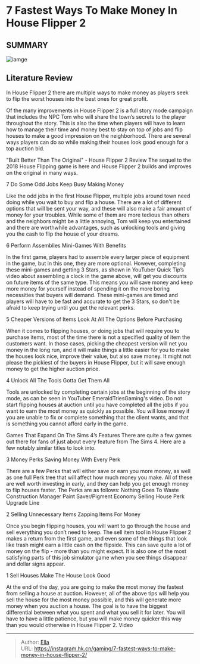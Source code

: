 # 7 Fastest Ways To Make Money In House Flipper 2


## SUMMARY 

![iamge](https://static1.srcdn.com/wordpress/wp-content/uploads/2023/12/the-fastest-ways-to-make-money-in-house-flipper-2.jpg)

## Literature Review

In House Flipper 2 there are multiple ways to make money as players seek to flip the worst houses into the best ones for great profit.





Of the many improvements in House Flipper 2 is a full story mode campaign that includes the NPC Tom who will share the town’s secrets to the player throughout the story. This is also the time when players will have to learn how to manage their time and money best to stay on top of jobs and flip houses to make a good impression on the neighborhood. There are several ways players can do so while making their houses look good enough for a top auction bid.
            
 
 &#34;Built Better Than The Original&#34; - House Flipper 2 Review 
The sequel to the 2018 House Flipping game is here and House Flipper 2 builds and improves on the original in many ways.












 








 7  Do Some Odd Jobs 
Keep Busy Making Money


 







Like the odd jobs in the first House Flipper, multiple jobs around town need doing while you wait to buy and flip a house. There are a lot of different options that will be sent your way, and these will also make a fair amount of money for your troubles. While some of them are more tedious than others and the neighbors might be a little annoying, Tom will keep you entertained and there are worthwhile advantages, such as unlocking tools and giving you the cash to flip the house of your dreams.





 6  Perform Assemblies 
Mini-Games With Benefits


In the first game, players had to assemble every larger piece of equipment in the game, but in this one, they are more optional. However, completing these mini-games and getting 3 Stars, as shown in YouTuber Quick Tip’s video about assembling a clock in the game above, will get you discounts on future items of the same type. This means you will save money and keep more money for yourself instead of spending it on the more boring necessities that buyers will demand.
These mini-games are timed and players will have to be fast and accurate to get the 3 Stars, so don&#39;t be afraid to keep trying until you get the relevant perks. 






 5  Cheaper Versions of Items 
Look At All The Options Before Purchasing
        

When it comes to flipping houses, or doing jobs that will require you to purchase items, most of the time there is not a specified quality of item the customers want. In those cases, picking the cheapest version will net you money in the long run, and it will make things a little easier for you to make the houses look nice, improve their value, but also save money. It might not please the pickiest of the buyers in House Flipper, but it will save enough money to get the higher auction price.





 4  Unlock All The Tools 
Gotta Get Them All


Tools are unlocked by completing certain jobs at the beginning of the story mode, as can be seen in YouTuber EmeraldTriesGaming&#39;s video. Do not start flipping houses at auction until you have completed all the jobs if you want to earn the most money as quickly as possible.
You will lose money if you are unable to fix or complete something that the client wants, and that is something you cannot afford early in the game. 

            
 
 Games That Expand On The Sims 4’s Features 
There are quite a few games out there for fans of just about every feature from The Sims 4. Here are a few notably similar titles to look into.








 3  Money Perks 
Saving Money With Every Perk
        

There are a few Perks that will either save or earn you more money, as well as one full Perk tree that will affect how much money you make. All of these are well worth investing in early, and they can help you get enough money to flip houses faster. The Perks are as follows:
 Nothing Goes To Waste 
 Construction Manager 
 Paint Saver/Pigment Economy 
 Selling House Perk Upgrade Line 






 2  Selling Unnecessary Items 
Zapping Items For Money
        

Once you begin flipping houses, you will want to go through the house and sell everything you don’t need to keep. The sell item tool in House Flipper 2 makes a return from the first game, and even some of the things that look like trash might earn a little cash on the flipside.
This can save quite a lot of money on the flip - more than you might expect. It is also one of the most satisfying parts of this job simulator game when you see things disappear and dollar signs appear.





 1  Sell Houses 
Make The House Look Good
        

At the end of the day, you are going to make the most money the fastest from selling a house at auction. However, all of the above tips will help you sell the house for the most money possible, and this will generate more money when you auction a house.
The goal is to have the biggest differential between what you spent and what you sell it for later. You will have to have a little patience, but you will make money quicker this way than you would otherwise in House Flipper 2.
Video 

---

> Author: [Ella](https://instagram.hk.cn/)  
> URL: https://instagram.hk.cn/gaming/7-fastest-ways-to-make-money-in-house-flipper-2/  

